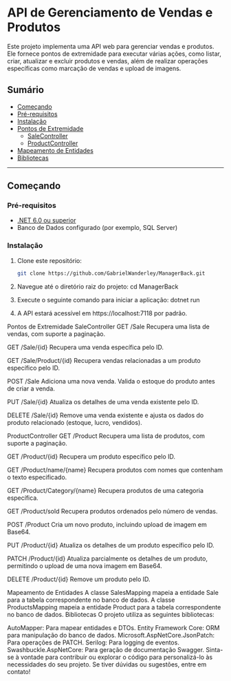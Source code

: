 # API de Gerenciamento de Vendas e Produtos

Este projeto implementa uma API web para gerenciar vendas e produtos. Ele fornece pontos de extremidade para executar várias ações, como listar, criar, atualizar e excluir produtos e vendas, além de realizar operações específicas como marcação de vendas e upload de imagens.

## Sumário
- [Começando](#começando)
- [Pré-requisitos](#pré-requisitos)
- [Instalação](#instalação)
- [Pontos de Extremidade](#pontos-de-extremidade)
  - [SaleController](#salecontroller)
  - [ProductController](#productcontroller)
- [Mapeamento de Entidades](#mapeamento-de-entidades)
- [Bibliotecas](#bibliotecas)

---

## Começando

### Pré-requisitos
- [.NET 6.0 ou superior](https://dotnet.microsoft.com/)
- Banco de Dados configurado (por exemplo, SQL Server)
### Instalação
1. Clone este repositório:
   ```bash
   git clone https://github.com/GabrielWanderley/ManagerBack.git

2. Navegue até o diretório raiz do projeto:
cd ManagerBack

3. Execute o seguinte comando para iniciar a aplicação:
   dotnet run
4. A API estará acessível em https://localhost:7118 por padrão.

Pontos de Extremidade
SaleController
GET /Sale
Recupera uma lista de vendas, com suporte a paginação.

GET /Sale/{id}
Recupera uma venda específica pelo ID.

GET /Sale/Product/{id}
Recupera vendas relacionadas a um produto específico pelo ID.

POST /Sale
Adiciona uma nova venda. Valida o estoque do produto antes de criar a venda.

PUT /Sale/{id}
Atualiza os detalhes de uma venda existente pelo ID.

DELETE /Sale/{id}
Remove uma venda existente e ajusta os dados do produto relacionado (estoque, lucro, vendidos).

ProductController
GET /Product
Recupera uma lista de produtos, com suporte a paginação.

GET /Product/{id}
Recupera um produto específico pelo ID.

GET /Product/name/{name}
Recupera produtos com nomes que contenham o texto especificado.

GET /Product/Category/{name}
Recupera produtos de uma categoria específica.

GET /Product/sold
Recupera produtos ordenados pelo número de vendas.

POST /Product
Cria um novo produto, incluindo upload de imagem em Base64.

PUT /Product/{id}
Atualiza os detalhes de um produto específico pelo ID.

PATCH /Product/{id}
Atualiza parcialmente os detalhes de um produto, permitindo o upload de uma nova imagem em Base64.

DELETE /Product/{id}
Remove um produto pelo ID.

Mapeamento de Entidades
A classe SalesMapping mapeia a entidade Sale para a tabela correspondente no banco de dados.
A classe ProductsMapping mapeia a entidade Product para a tabela correspondente no banco de dados.
Bibliotecas
O projeto utiliza as seguintes bibliotecas:

AutoMapper: Para mapear entidades e DTOs.
Entity Framework Core: ORM para manipulação do banco de dados.
Microsoft.AspNetCore.JsonPatch: Para operações de PATCH.
Serilog: Para logging de eventos.
Swashbuckle.AspNetCore: Para geração de documentação Swagger.
Sinta-se à vontade para contribuir ou explorar o código para personalizá-lo às necessidades do seu projeto. Se tiver dúvidas ou sugestões, entre em contato!   
